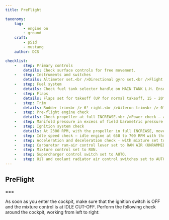 ```yaml
---
title: PreFlight

taxonomy:
    tag:
        - engine on
        - ground
    craft:
        - p51d
        - mustang
    author: DCS

checklist:
    -   step: Primary controls
        details: Check surface controls for free movement.
    -   step: Instruments and switches
        details: Altimeter set.<br />Directional gyro set.<br />Flight indicator set.<br />All instrument readings in desired ranges.<br />All switches and controls at desired positions.
    -   step: Fuel system
        details: Check fuel tank selector handle on MAIN TANK L.H. Ensure selector is in detent.<br />Fuel booster pump switch set to ON.<br />Primer switch set to OFF.
    -   step: Flaps
        details: Flaps set for takeoff (UP for normal takeoff, 15 - 20° down for minimum run takeoff).
    -   step: Trim
        details: Rudder trim<br /> 6° right.<br />Aileron trim<br /> 0°.<br />Elevator trim<br /> 0° if fuselage tank is filled with less than 25 gallons of fuel; 2 - 4° nose heavy if the fuselage tank is filled with more than 25 gallons of fuel.
    -   step: Pre-flight engine check
        details: Check propeller at full INCREASE.<br />Power check – advance throttle to obtain 2300 RPM. At this RPM, the manifold pressure should read ½ in.Hg less than field barometric pressure within +/- ½ in.Hg. 
    -   step: Manifold pressure in excess of field barometric pressure indicates the engine is not producing maximum power and should be checked. 
    -   step: Ignition system check
        details: At 2300 RPM, with the propeller in full INCREASE, move ignition switch from BOTH to L, back to BOTH, then to R, and back to BOTH. Allow engine speed to stabilize at BOTH between checks. A maximum drop of 100 RPM is allowable for the right magneto and 130 RPM drop for the left magneto. If RPM drop is more than allowable, spark plugs will have to be deleaded.        
    -   step: Idle speed check – idle engine at 650 to 700 RPM with throttle against idle stop.
    -   step: Acceleration and deceleration check - with mixture set to RUN, advance throttle from idle to 2300 RPM. Engine should accelerate and decelerate smoothly with no tendency to backfire.
    -   step: Carburetor ram-air control lever set to RAM AIR (UNRAMMED FILTERED AIR or HOT AIR only if required).
    -   step: Mixture control set to RUN.
    -   step: Supercharger control switch set to AUTO.
    -   step: Oil and coolant radiator air control switches set to AUTOMATIC. 
---
```


## PreFlight

===

As soon as you enter the cockpit, make sure that the ignition switch is OFF and the mixture control is at IDLE CUT-OFF. Perform the following check around the cockpit, working from left to right: 


